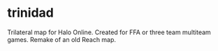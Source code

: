# trinidad
Trilateral map for Halo Online. Created for FFA or three team multiteam games. Remake of an old Reach map. 
